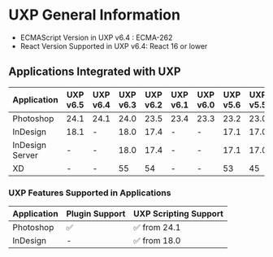 <!--
index_desc: General information on UXP and its dependencies for 3rd party plugins and scripts
-->

# UXP General Information
- ECMAScript Version in UXP v6.4 : ECMA-262
- React Version Supported in UXP v6.4: React 16 or lower

## Applications Integrated with UXP

| Application | UXP v6.5| UXP v6.4| UXP v6.3| UXP v6.2 | UXP v6.1 | UXP v6.0 | UXP v5.6 | UXP v5.5 |
| ------------- | ------------- | ------------- | ------------- | ------------- | ------------- | ------------- | ------------- | ------------- | 
|Photoshop|24.1|24.1|	24.0 | 23.5 | 23.4 | 23.3 | 23.2 | 23.0 |
|InDesign|	18.1|	-|	18.0 |	 17.4	|-|-| 17.1 | 17.0|
|InDesign Server|	-|	-|	18.0 | 17.4	|-|-| 17.1 | 17.0|
|XD|	-|	-|	55 | 54	|-|-|53| 45 |

### UXP Features Supported in Applications
| Application | Plugin Support | UXP Scripting Support |
| ------------- | ------------- | ------------- | 
|Photoshop| ✅	 | ✅ from 24.1|
|InDesign| -	 | ✅ from 18.0|

